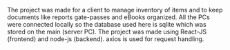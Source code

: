The project was made for a client to manage inventory of items and to keep documents like reports gate-passes and eBooks organized. All the PCs were connected locally so the database used here is sqlite which was stored on the main (server PC).
The project was made using React-JS (frontend) and node-js (backend). axios is used for request handling.
